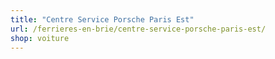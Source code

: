 ```yaml
---
title: "Centre Service Porsche Paris Est"
url: /ferrieres-en-brie/centre-service-porsche-paris-est/
shop: voiture
---
```

